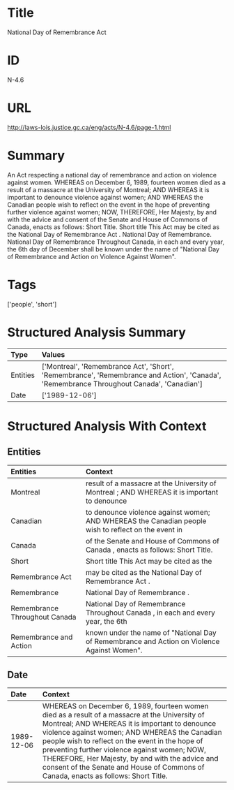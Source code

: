# Title
National Day of Remembrance Act


# ID
N-4.6

# URL
http://laws-lois.justice.gc.ca/eng/acts/N-4.6/page-1.html


# Summary
An Act respecting a national day of remembrance and action on violence against women.
WHEREAS on December 6, 1989, fourteen women died as a result of a massacre at the University of Montreal; AND WHEREAS it is important to denounce violence against women; AND WHEREAS the Canadian people wish to reflect on the event in the hope of preventing further violence against women; NOW, THEREFORE, Her Majesty, by and with the advice and consent of the Senate and House of Commons of Canada, enacts as follows: Short Title.
Short title This Act may be cited as the  National Day of Remembrance Act .
National Day of Remembrance.
National Day of Remembrance Throughout Canada, in each and every year, the 6th day of December shall be known under the name of "National Day of Remembrance and Action on Violence Against Women".


# Tags
['people', 'short']


# Structured Analysis Summary
| Type     | Values                                                                                                                                   |
|:---------|:-----------------------------------------------------------------------------------------------------------------------------------------|
| Entities | ['Montreal', 'Remembrance Act', 'Short', 'Remembrance', 'Remembrance and Action', 'Canada', 'Remembrance Throughout Canada', 'Canadian'] |
| Date     | ['1989-12-06']                                                                                                                           |


# Structured Analysis With Context
 


## Entities
| Entities                      | Context                                                                                             |
|:------------------------------|:----------------------------------------------------------------------------------------------------|
| Montreal                      | result of a massacre at the University of Montreal ; AND WHEREAS it is important to denounce        |
| Canadian                      | to denounce violence against women; AND WHEREAS the Canadian people wish to reflect on the event in |
| Canada                        | of the Senate and House of Commons of Canada , enacts as follows: Short Title.                      |
| Short                         | Short title This Act may be cited as the                                                            |
| Remembrance Act               | may be cited as the National Day of Remembrance Act  .                                              |
| Remembrance                   | National Day of  Remembrance .                                                                      |
| Remembrance Throughout Canada | National Day of  Remembrance Throughout Canada , in each and every year, the 6th                    |
| Remembrance and Action        | known under the name of "National Day of Remembrance and Action  on Violence Against Women".        |


## Date
| Date       | Context                                                                                                                                                                                                                                                                                                                                                                                                                                        |
|:-----------|:-----------------------------------------------------------------------------------------------------------------------------------------------------------------------------------------------------------------------------------------------------------------------------------------------------------------------------------------------------------------------------------------------------------------------------------------------|
| 1989-12-06 | WHEREAS on December 6, 1989, fourteen women died as a result of a massacre at the University of Montreal; AND WHEREAS it is important to denounce violence against women; AND WHEREAS the Canadian people wish to reflect on the event in the hope of preventing further violence against women; NOW, THEREFORE, Her Majesty, by and with the advice and consent of the Senate and House of Commons of Canada, enacts as follows: Short Title. |


